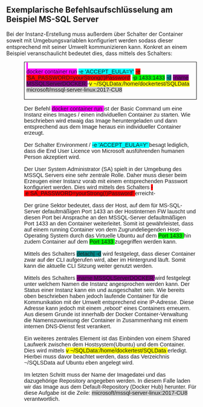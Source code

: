 <h2><a name="_Toc4480367">Exemplarische Befehlsaufschlüsselung am Beispiel
MS-SQL Server</a></h2>

<p class=MsoNormal>Bei der Instanz-Erstellung muss außerdem über Schalter der
Container soweit mit Umgebungsvariablen konfiguriert werden sodass dieser
entsprechend mit seiner Umwelt kommunizieren kann. Konkret an einem Beispiel veranschaulicht
bedeutet dies, dass mittels des Schalters:</p>

<div style='border:solid windowtext 1.0pt;padding:1.0pt 4.0pt 1.0pt 4.0pt;
margin-left:35.25pt;margin-right:0cm'>

<p style='margin:0cm;margin-bottom:.0001pt;border:none;padding:0cm'><a
name="_Hlk531006516"><span style='font-size:11.0pt;font-family:"Calibri",sans-serif;
background:fuchsia'>&nbsp;</span></a></p>

<p style='margin:0cm;margin-bottom:.0001pt;border:none;padding:0cm'><span
lang=EN-GB style='font-size:11.0pt;font-family:"Calibri",sans-serif;background:
fuchsia'>docker container run</span><span lang=EN-GB style='font-size:11.0pt;
font-family:"Calibri",sans-serif'> <span style='background:aqua'>-e 'ACCEPT_EULA=Y'</span>
<span style='background:red'>-e 'SA_PASSWORD=yourStrong(!)Password'</span> <span
style='background:lime'>-p 1433:1433</span> <span style='background:darkcyan'>-d</span>
<span style='background:purple'>-name MSSQLServerDOCKER </span>-<span
style='background:yellow'>v ~/SQLData:/home/dockertest/SQLData </span><span
style='background:lightgrey'>microsoft/mssql-server-linux:2017-CU8</span></span></p>

<p style='margin:0cm;margin-bottom:.0001pt;border:none;padding:0cm'><span
lang=EN-GB style='font-size:11.0pt;font-family:"Calibri",sans-serif'>&nbsp;</span></p>

</div>

<p style='margin-top:0cm;margin-right:0cm;margin-bottom:0cm;margin-left:35.25pt;
margin-bottom:.0001pt'><span lang=EN-GB style='font-size:11.0pt;font-family:
"Calibri",sans-serif'>&nbsp;</span></p>

<p style='margin-top:0cm;margin-right:0cm;margin-bottom:0cm;margin-left:35.25pt;
margin-bottom:.0001pt'><span style='font-size:11.0pt;font-family:"Calibri",sans-serif'>Der
Befehl <span style='background:fuchsia'>docker container run </span>ist der
Basic Command um eine Instanz eines Images / einen individuellen Container zu
starten. Wie beschrieben wird etwaig das Image heruntergeladen und dann
entsprechend aus dem Image heraus ein individueller Container erzeugt.</span></p>

<p style='margin-top:0cm;margin-right:0cm;margin-bottom:0cm;margin-left:35.25pt;
margin-bottom:.0001pt'><span style='font-size:11.0pt;font-family:"Calibri",sans-serif'>&nbsp;</span></p>

<p style='margin-top:0cm;margin-right:0cm;margin-bottom:0cm;margin-left:35.25pt;
margin-bottom:.0001pt'><span style='font-size:11.0pt;font-family:"Calibri",sans-serif'>Der
Schalter Environment / <span style='background:aqua'>-e 'ACCEPT_EULA=Y' </span>besagt
lediglich, dass die End User Licence von Microsoft ausführenden humanen Person akzeptiert
wird.</span></p>

<p style='margin-top:0cm;margin-right:0cm;margin-bottom:0cm;margin-left:35.25pt;
margin-bottom:.0001pt'><span style='font-size:11.0pt;font-family:"Calibri",sans-serif'>&nbsp;</span></p>

<p style='margin-top:0cm;margin-right:0cm;margin-bottom:0cm;margin-left:35.25pt;
margin-bottom:.0001pt'><span style='font-size:11.0pt;font-family:"Calibri",sans-serif'>Der
User System Administrator (SA) spielt in der Umgebung des MSSQL Servers eine
sehr zentrale Rolle. Daher muss dieser beim Erzeugen einer Instanz vorab mit
einem entsprechenden Passwort konfiguriert werden. Dies wird mittels des
Schalters <span style='background:red'>-&nbsp;e&nbsp;SA_PASSWORD=yourStrong(!)Password'
</span>erreicht-</span></p>

<p style='margin-top:0cm;margin-right:0cm;margin-bottom:0cm;margin-left:35.25pt;
margin-bottom:.0001pt'><span style='font-size:11.0pt;font-family:"Calibri",sans-serif'>&nbsp;</span></p>

<p style='margin-top:0cm;margin-right:0cm;margin-bottom:0cm;margin-left:35.25pt;
margin-bottom:.0001pt'><span style='font-size:11.0pt;font-family:"Calibri",sans-serif'>Der
grüne Sektor bedeutet, dass der Host, auf dem für MS-SQL-Server defaultmäßigen
Port 1433 an der Hostinternen FW lauscht und diesen Port bei Ansprache an den
MSSQL-Server defaultmäßigen Port 1433 an den Container weiterleitet. Somit ist gewährleistet,
dass auf einem running Container von dem Zugrundeliegenden Host-Operating
System durch das Virtuelle Ubuntu auf dem <span style='background:lime'>Port
1433 </span>hin zudem Container auf dem <span style='background:lime'>Port 1433
</span>zugegriffen werden kann.</span></p>

<p style='margin-top:0cm;margin-right:0cm;margin-bottom:0cm;margin-left:35.25pt;
margin-bottom:.0001pt'><span style='font-size:11.0pt;font-family:"Calibri",sans-serif'>&nbsp;</span></p>

<p style='margin-top:0cm;margin-right:0cm;margin-bottom:0cm;margin-left:35.25pt;
margin-bottom:.0001pt'><span style='font-size:11.0pt;font-family:"Calibri",sans-serif'>Mittels
des Schalters <span style='background:darkcyan'>detach| -d</span> wird festgelegt,
dass dieser Container zwar auf der CLI aufgerufen wird, aber im Hintergrund
läuft. Somit kann die aktuelle CLI Sitzung weiter genutzt werden.</span></p>

<p style='margin-top:0cm;margin-right:0cm;margin-bottom:0cm;margin-left:35.25pt;
margin-bottom:.0001pt'><span style='font-size:11.0pt;font-family:"Calibri",sans-serif'>&nbsp;</span></p>

<p style='margin-top:0cm;margin-right:0cm;margin-bottom:0cm;margin-left:35.25pt;
margin-bottom:.0001pt'><span style='font-size:11.0pt;font-family:"Calibri",sans-serif'>Mittels
des Schalters <span style='background:purple'>-name MSSQLServerDOCKER </span>wird
festgelegt unter welchem Namen die Instanz angesprochen werden kann.  Der
Status einer Instanz kann ein und ausgeschaltet sein. Wie bereits oben
beschrieben haben jedoch laufende Container für die Kommunikation mit der
Umwelt entsprechend eine IP-Adresse. Diese Adresse kann jedoch mit einem
„reboot“ eines Containers erneuern. Aus diesem Grunde ist innerhalb der Docker
Container-Verwaltung die Namenszuweisung der Container in Zusammenhang mit
einem internen DNS-Dienst fest verankert. </span></p>

<p style='margin-top:0cm;margin-right:0cm;margin-bottom:0cm;margin-left:35.25pt;
margin-bottom:.0001pt'><span style='font-size:11.0pt;font-family:"Calibri",sans-serif'>&nbsp;</span></p>

<p style='margin-top:0cm;margin-right:0cm;margin-bottom:0cm;margin-left:35.25pt;
margin-bottom:.0001pt'><span style='font-size:11.0pt;font-family:"Calibri",sans-serif'>Ein
weiteres zentrales Element ist das Einbinden von einem Shared Laufwerk zwischen
dem Hostsystem(Ubuntu) und dem Container. Dies wird mittels <span
style='background:yellow'>v&nbsp;~/SQLData:/home/dockertest/SQLData </span>erledigt.
Hierbei muss davor beachtet werden, dass das Verzeichnis ~/SQLSData auf Ubuntu
eben angelegt wird.</span></p>

<p style='margin-top:0cm;margin-right:0cm;margin-bottom:0cm;margin-left:35.25pt;
margin-bottom:.0001pt'><span style='font-size:11.0pt;font-family:"Calibri",sans-serif'>&nbsp;</span></p>

<p style='margin-top:0cm;margin-right:0cm;margin-bottom:0cm;margin-left:35.25pt;
margin-bottom:.0001pt'><span style='font-size:11.0pt;font-family:"Calibri",sans-serif'>Im
letzten Schritt muss der Name der Imagedatei und das dazugehörige Repository angegeben
werden. In diesem Falle laden wir das Image aus dem Default-Repository (Docker
Hub) herunter. Für diese Aufgabe ist die Zeile: <span style='background:lightgrey'>microsoft/mssql-server-linux:2017-CU8
</span>verantwortlich.</span></p>

<span style='font-size:11.0pt;line-height:107%;font-family:"Calibri",sans-serif;
color:#2F5496'><br clear=all>
</span>


